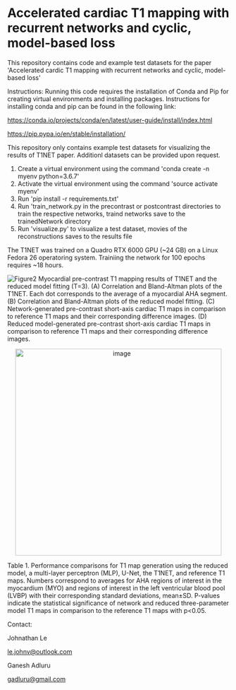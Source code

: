 # Accelerated cardiac T1 mapping with recurrent networks and cyclic, model-based loss

This repository contains code and example test datasets for the paper 'Accelerated cardic T1 mapping with recurrent networks and cyclic, model-based loss'

Instructions:
Running this code requires the installation of Conda and Pip for creating virtual environments and installing packages. Instructions for installing conda and pip can be found in the following link:

https://conda.io/projects/conda/en/latest/user-guide/install/index.html

https://pip.pypa.io/en/stable/installation/

This repository only contains example test datasets for visualizing the results of T1NET paper. Additionl  datasets can be provided upon request.

1. Create a virtual environment using the command 'conda create -n myenv python=3.6.7'
2. Activate the virtual environment using the command 'source activate myenv'
3. Run 'pip install -r requirements.txt'
4. Run 'train_network.py in the precontrast or postcontrast directories to train the respective networks, traind networks save to the trainedNetwork directory
5. Run 'visualize.py' to visualize a test dataset, movies of the reconstructions saves to the results file

The T1NET was trained on a Quadro RTX 6000 GPU (~24 GB) on a Linux Fedora 26 operatoring system. Trainiing the network for 100 epochs requires ~18 hours.


![Figure2](https://user-images.githubusercontent.com/35586452/171719902-e8a9514c-d09e-460f-bc8a-90c2a818094a.png)
Myocardial pre-contrast T1 mapping results of T1NET and the reduced model fitting (T=3). (A) Correlation and Bland-Altman plots of the T1NET. Each dot corresponds to the average of a myocardial AHA segment.  (B) Correlation and Bland-Altman plots of the reduced model fitting. (C) Network-generated pre-contrast short-axis cardiac T1 maps in comparison to reference T1 maps and their corresponding difference images. (D) Reduced model-generated pre-contrast short-axis cardiac T1 maps in comparison to reference T1 maps and their corresponding difference images. 



<p align="center">
<img width="468" alt="image" src="https://user-images.githubusercontent.com/35586452/171719414-1a78c454-0d18-4be7-a28d-a96b89574776.png">
</p>
  
Table 1. Performance comparisons for T1 map generation using the reduced model, a multi-layer perceptron (MLP), U-Net, the T1NET, and reference T1 maps. Numbers correspond to averages for AHA regions of interest in the myocardium (MYO) and regions of interest in the left ventricular blood pool (LVBP) with their corresponding standard deviations, mean±SD. P-values indicate the statistical significance of network and reduced three-parameter model T1 maps in comparison to the reference T1 maps with p<0.05.

Contact: 

Johnathan Le

le.johnv@outlook.com

Ganesh Adluru

gadluru@gmail.com
